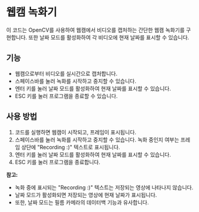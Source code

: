 # 웹캠 녹화기

이 코드는 OpenCV를 사용하여 웹캠에서 비디오를 캡처하는 간단한 웹캠 녹화기를 구현합니다.
또한 날짜 모드를 활성화하여 각 비디오에 현재 날짜를 표시할 수 있습니다.

## 기능

- 웹캠으로부터 비디오를 실시간으로 캡처합니다.
- 스페이스바를 눌러 녹화를 시작하고 중지할 수 있습니다.
- 엔터 키를 눌러 날짜 모드를 활성화하여 현재 날짜를 표시할 수 있습니다.
- ESC 키를 눌러 프로그램을 종료할 수 있습니다.

## 사용 방법

1. 코드를 실행하면 웹캠이 시작되고, 프레임이 표시됩니다.
2. 스페이스바를 눌러 녹화를 시작하고 중지할 수 있습니다. 녹화 중인지 여부는 프레임 상단에 "Recording :)" 텍스트로 표시됩니다.
3. 엔터 키를 눌러 날짜 모드를 활성화하여 현재 날짜를 표시할 수 있습니다.
4. ESC 키를 눌러 프로그램을 종료합니다.

**참고:**

- 녹화 중에 표시되는 "Recording :)" 텍스트는 저장되는 영상에 나타나지 않습니다.
- 날짜 모드가 활성화되면 저장되는 영상에 현재 날짜가 표시됩니다.
- 또한, 날짜 모드는 필름 카메라의 데이터백 기능과 유사합니다.
